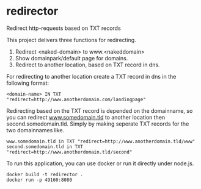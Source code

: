 # redirector
Redirect http-requests based on TXT records

This project delivers three functions for redirecting.

1. Redirect \<naked-domain> to www.\<nakeddomain>
2. Show domainpark/default page for domains.
3. Redirect to another location, based on TXT record in dns.

For redirecting to another location create a TXT record in dns in the following format:

```
<domain-name> IN TXT "redirect=http://www.anotherdomain.com/landingpage"
```

Redirecting based on the TXT record is depended on the domainname, so you can redirect www.somedomain.tld to another location then second.somedomain.tld. 
Simply by making seperate TXT records for the two domainnames like.

```
www.somedomain.tld in TXT "redirect=http://www.anotherdomain.tld/www"
second.somedomain.tld in TXT "redirect=http://www.anotherdomain.tld/second"
```

To run this application, you can use docker or run it directly under node.js.

```
docker build -t redirector .
docker run -p 49160:8080 